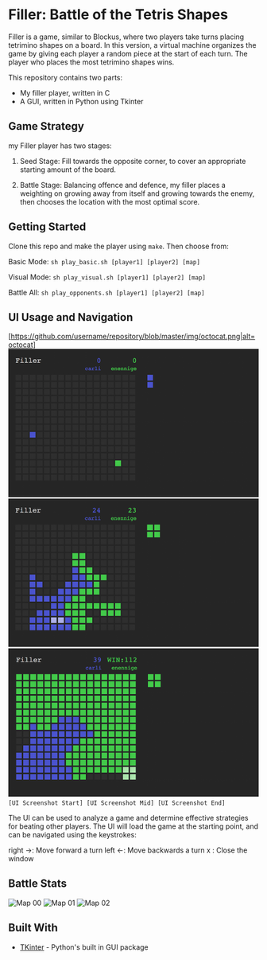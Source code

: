 # Filler: Battle of the Tetris Shapes

Filler is a game, similar to Blockus, where two players take turns placing tetrimino shapes on a board. In this version, a virtual machine organizes the game by giving each player a random piece at the start of each turn. The player who places the most tetrimino shapes wins.

This repository contains two parts:
* My filler player, written in C
* A GUI, written in Python using Tkinter

## Game Strategy

my Filler player has two stages:

1) Seed Stage: Fill towards the opposite corner, to cover an appropriate starting amount of the board.

2) Battle Stage: Balancing offence and defence, my filler places a weighting on growing away from itself and growing towards the enemy, then chooses the location with the most optimal score.

## Getting Started

Clone this repo and make the player using `make`. Then choose from:

Basic Mode:
`sh play_basic.sh [player1] [player2] [map]`

Visual Mode:
`sh play_visual.sh [player1] [player2] [map]`

Battle All:
`sh play_opponents.sh [player1] [player2] [map]`

## UI Usage and Navigation

[https://github.com/username/repository/blob/master/img/octocat.png|alt=octocat]
![Filler Battle: Start](http://github.com/elidlocke/filler/blob/master/images/map01-start-battle-filler.png)
![Filler Battle: Middle](http://github.com/elidlocke/filler/blob/master/images/map01-mid-battle-filler.png)
![Filler Battle: End](http://github.com/elidlocke/filler/blob/master/images/map01-end-battle-filler.png)
`[UI Screenshot Start] [UI Screenshot Mid] [UI Screenshot End]`

The UI can be used to analyze a game and determine effective strategies for beating other players. The UI will load the game at the starting point, and can be navigated using the keystrokes:

right ->: Move forward a turn 
left  <-: Move backwards a turn
x		: Close the window

## Battle Stats

![Map 00](http://github.com/elidlocke/filler/blob/master/images/map00.png)
![Map 01](http://github.com/elidlocke/filler/blob/master/images/map01.png)
![Map 02](http://github.com/elidlocke/filler/blob/master/images/map02.png)

## Built With

* [TKinter](https://wiki.python.org/moin/TkInter) - Python's built in GUI package
